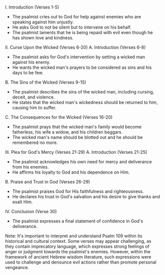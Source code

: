 I. Introduction (Verses 1-5)
- The psalmist cries out to God for help against enemies who are speaking against him unjustly.
- He asks God to not be silent but to intervene on his behalf.
- The psalmist laments that he is being repaid with evil even though he has shown love and kindness.

II. Curse Upon the Wicked (Verses 6-20)
A. Introduction (Verses 6-8)
- The psalmist asks for God's intervention by setting a wicked man against his enemy.
- He wants the wicked man's prayers to be considered as sins and his days to be few.

B. The Sins of the Wicked (Verses 9-15)
- The psalmist describes the sins of the wicked man, including cursing, deceit, and violence.
- He states that the wicked man's wickedness should be returned to him, causing him to suffer.

C. The Consequences for the Wicked (Verses 16-20)
- The psalmist prays that the wicked man's family would become fatherless, his wife a widow,
and his children beggars.
- The wicked man's name should be blotted out and he should be remembered no more.

III. Plea for God's Mercy (Verses 21-29)
A. Introduction (Verses 21-25)
- The psalmist acknowledges his own need for mercy and deliverance from his enemies.
- He affirms his loyalty to God and his dependence on Him.

B. Praise and Trust in God (Verses 26-29)
- The psalmist praises God for His faithfulness and righteousness.
- He declares his trust in God's salvation and his desire to give thanks and exalt Him.

IV. Conclusion (Verse 30)
- The psalmist expresses a final statement of confidence in God's deliverance.

Note: It's important to interpret and understand Psalm 109 within its historical and cultural context. Some verses may appear challenging, as they contain imprecatory language, which expresses strong feelings of anger or judgment towards the psalmist's enemies. However, within the framework of ancient Hebrew wisdom literature, such expressions were used to challenge and denounce evil actions rather than promote personal vengeance.